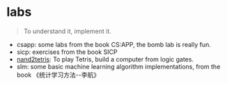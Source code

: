 # labs

> To understand it, implement it.

- csapp: some labs from the book CS:APP, the bomb lab is really fun.
- sicp: exercises from the book SICP
- [nand2tetris](https://www.nand2tetris.org): To play Tetris, build a computer from logic gates.
- slm: some basic machine learning algorithm implementations, from the book 《统计学习方法--李航》
